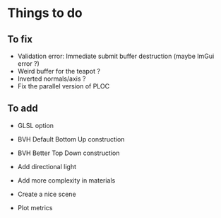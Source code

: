 # Things to do

## To fix

- Validation error: Immediate submit buffer destruction (maybe ImGui error ?)
- Weird buffer for the teapot ?
- Inverted normals/axis ?
- Fix the parallel version of PLOC

## To add

- GLSL option

- BVH Default Bottom Up construction
- BVH Better Top Down construction

- Add directional light
- Add more complexity in materials

- Create a nice scene 
- Plot metrics